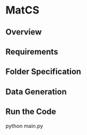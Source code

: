 # MatCS

## Overview

## Requirements

## Folder Specification

## Data Generation

## Run the Code
  python main.py
